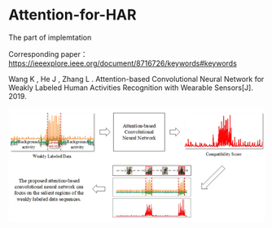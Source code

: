 # Attention-for-HAR
The part of implemtation

Corresponding paper：
https://ieeexplore.ieee.org/document/8716726/keywords#keywords

Wang K , He J , Zhang L . Attention-based Convolutional Neural Network for Weakly Labeled Human Activities Recognition with Wearable Sensors[J]. 2019.

![image](https://github.com/KennCoder7/Attention-for-HAR/blob/master/image/Graphical%20Abstract.jpg)

